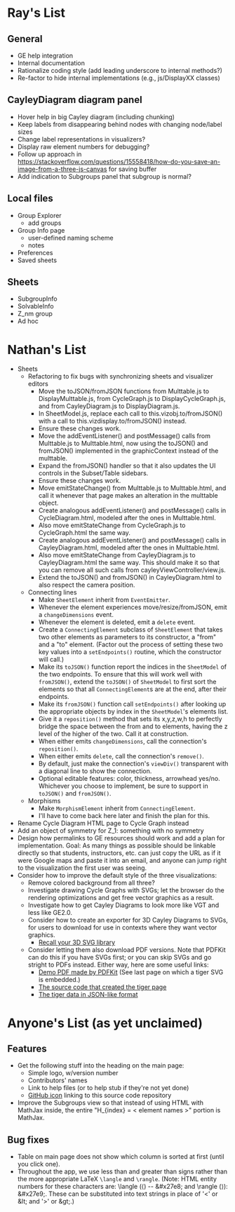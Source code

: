 
# Ray's List

## General

 * GE help integration
 * Internal documentation
 * Rationalize coding style (add leading underscore to internal methods?)
 * Re-factor to hide internal implementations (e.g., js/DisplayXX classes)

## CayleyDiagram diagram panel

 * Hover help in big Cayley diagram (including chunking)
 * Keep labels from disappearing behind nodes with changing node/label sizes
 * Change label representations in visualizers?
 * Display raw element numbers for debugging?
 * Follow up approach in https://stackoverflow.com/questions/15558418/how-do-you-save-an-image-from-a-three-js-canvas for saving buffer
 * Add indication to Subgroups panel that subgroup is normal?

## Local files

 * Group Explorer
    * add groups
 * Group Info page
    * user-defined naming scheme
    * notes
 * Preferences
 * Saved sheets

## Sheets

 * SubgroupInfo
 * SolvableInfo
 * Z_nm group
 * Ad hoc

# Nathan's List

 * Sheets
    * Refactoring to fix bugs with synchronizing sheets and visualizer editors
       * Move the toJSON/fromJSON functions from Multtable.js to DisplayMulttable.js,
         from CycleGraph.js to DisplayCycleGraph.js, and from CayleyDiagram.js to DisplayDiagram.js.
       * In SheetModel.js, replace each call to this.vizobj.to/fromJSON() with a call to
         this.vizdisplay.to/fromJSON() instead.
       * Ensure these changes work.
       * Move the addEventListener() and postMessage() calls from Multtable.js to Multtable.html,
         now using the toJSON() and fromJSON() implemented in the graphicContext instead of the
         multtable.
       * Expand the fromJSON() handler so that it also updates the UI controls in the Subset/Table
         sidebars.
       * Ensure these changes work.
       * Move emitStateChange() from Multtable.js to Multtable.html, and call it whenever that page
         makes an alteration in the multtable object.
       * Create analogous addEventListener() and postMessage() calls in CycleDiagram.html, modeled
         after the ones in Multtable.html.
       * Also move emitStateChange from CycleGraph.js to CycleGraph.html the same way.
       * Create analogous addEventListener() and postMessage() calls in CayleyDiagram.html, modeled
         after the ones in Multtable.html.
       * Also move emitStateChange from CayleyDiagram.js to CayleyDiagram.html the same way.  This
         should make it so that you can remove all such calls from cayleyViewController/view.js.
       * Extend the toJSON() and fromJSON() in CayleyDiagram.html to also respect the camera position.
    * Connecting lines
       * Make `SheetElement` inherit from `EventEmitter`.
       * Whenever the element experiences move/resize/fromJSON, emit a `changeDimensions` event.
       * Whenever the element is deleted, emit a `delete` event.
       * Create a `ConnectingElement` subclass of `SheetElement` that takes two other elements as
         parameters to its constructor, a "from" and a "to" element.  (Factor out the process of setting
         these two key values into a `setEndpoints()` routine, which the constructor will call.)
       * Make its `toJSON()` function report the indices in the `SheetModel` of the two endpoints.  To
         ensure that this will work well with `fromJSON()`, extend the `toJSON()` of `SheetModel` to
         first sort the elements so that all `ConnectingElement`s are at the end, after their endpoints.
       * Make its `fromJSON()` function call `setEndpoints()` after looking up the appropriate objects
         by index in the `SheetModel`'s elements list.
       * Give it a `reposition()` method that sets its x,y,z,w,h to perfectly bridge the space between
         the from and to elements, having the z level of the higher of the two.  Call it at construction.
       * When either emits `changeDimensions`, call the connection's `reposition()`.
       * When either emits `delete`, call the connection's `remove()`.
       * By default, just make the connection's `viewDiv()` transparent with a diagonal line to show the
         connection.
       * Optional editable features: color, thickness, arrowhead yes/no.  Whichever you choose to
         implement, be sure to support in `toJSON()` and `fromJSON()`.
    * Morphisms
       * Make `MorphismElement` inherit from `ConnectingElement`.
       * I'll have to come back here later and finish the plan for this.
 * Rename Cycle Diagram HTML page to Cycle Graph instead
 * Add an object of symmetry for Z_1: something with no symmetry
 * Design how permalinks to GE resources should work and add a plan for
   implementation.  Goal: As many things as possible should be linkable
   directly so that students, instructors, etc. can just copy the URL as if
   it were Google maps and paste it into an email, and anyone can jump right
   to the visualization the first user was seeing.
 * Consider how to improve the default style of the three visualizations:
    * Remove colored background from all three?
    * Investigate drawing Cycle Graphs with SVGs; let the browser do the
      rendering optimizations and get free vector graphics as a result.
    * Investigate how to get Cayley Diagrams to look more like VGT and less
      like GE2.0.
    * Consider how to create an exporter for 3D Cayley Diagrams to SVGs,
      for users to download for use in contexts where they want vector graphics.
       * [Recall your 3D SVG library](https://github.com/nathancarter/svg3d)
    * Consider letting them also download PDF versions.  Note that PDFKit can
      do this if you have SVGs first; or you can skip SVGs and go stright to
      PDFs instead.  Either way, here are some useful links:
       * [Demo PDF made by PDFKit](https://github.com/foliojs/pdfkit/blob/master/demo/out.pdf)
         (See last page on which a tiger SVG is embedded.)
       * [The source code that created the tiger page](https://github.com/foliojs/pdfkit/blob/83f5f7243172a017adcf6a7faa5547c55982c57b/demo/test.js#L48)
       * [The tiger data in JSON-like format](https://raw.githubusercontent.com/foliojs/pdfkit/master/demo/tiger.js)

# Anyone's List (as yet unclaimed)

## Features

 * Get the following stuff into the heading on the main page:
    * Simple logo, w/version number
    * Contributors' names
    * Link to help files (or to help stub if they're not yet done)
    * [GitHub icon](https://github.com/logos) linking to this
      source code repository
 * Improve the Subgroups view so that instead of using HTML with MathJax
   inside, the entire "H_{index} = < element names >" portion is MathJax.

## Bug fixes

 * Table on main page does not show which column is sorted at first (until you click one).
 * Throughout the app, we use less than and greater than signs rather than the more appropriate
   LaTeX `\langle` and `\rangle`.  (Note: HTML entity numbers for these characters are: \langle (&#x27e8;)
   -- &amp;#x27e8; and \rangle (&#x27e9;): &amp;#x27e9;. These can be substituted into text strings
   in place of '<' or &amp;lt; and '>' or &amp;gt;.)
